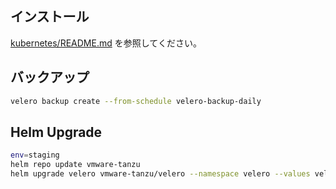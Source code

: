 ## インストール

[kubernetes/README.md](kubernetes/README.md) を参照してください。

## バックアップ

```bash
velero backup create --from-schedule velero-backup-daily
```

## Helm Upgrade

```bash
env=staging
helm repo update vmware-tanzu
helm upgrade velero vmware-tanzu/velero --namespace velero --values velero/base/values.yaml --values velero/$env/values.yaml --version 8.1.0
```
